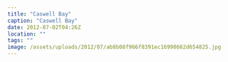 ```yaml
---
title: "Caswell Bay"
caption: "Caswell Bay"
date: 2012-07-02T04:26Z
location: ""
tags: ""
image: /assets/uploads/2012/07/ab8b08f966f8391ec16990662d654825.jpg
---
```

